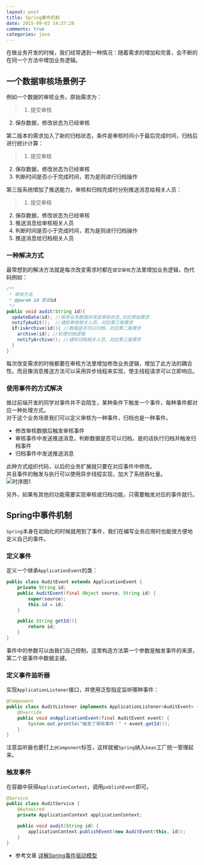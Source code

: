 ```yaml
---
layout: post
title: Spring事件机制
date: 2015-09-03 14:37:28
comments: true
categories: java
---
```

在做业务开发的时候，我们经常遇到一种情况：随着需求的增加和完善，会不断的在同一个方法中增加业务逻辑。  
## 一个数据审核场景例子
例如一个数据的审核业务，原始需求为：  
>1. 提交审核
2. 保存数据，修改状态为已经审核  

第二版本的需求加入了新的归档状态，条件是审核时间小于最后完成时间，归档后进行统计计算：
>1. 提交审核
2. 保存数据，修改状态为已经审核  
3. 判断时间是否小于完成时间，若为是则进行归档操作

第三版系统增加了推送能力，审核和归档完成时分别推送消息给相关人员：
>1. 提交审核
2. 保存数据，修改状态为已经审核
3. 推送消息给审核相关人员
4. 判断时间是否小于完成时间，若为是则进行归档操作
5. 推送消息给归档相关人员
<!-- more -->

### 一种解决方式
最常想到的解决方法就是每次改变需求时都在`提交审核`方法里增加业务逻辑，伪代码例如：
```java
/**
 * 审核方法
 * @param id 数据id
 */
public void audit(String id){
  updateData(id); //保存业务数据并改变审核状态,对应原始需求
  notifyAudit();  //通知审核相关人员，对应第三版需求
  if(isArchive(id)){ //数据是否可以归档，对应第二版需求
    archive(id); //处理归档逻辑
    notifyArchive(); //通知归档相关人员，对应第三版需求
  }
}
```
每次改变需求的时候都要在审核方法里增加修改业务逻辑，增加了此方法的耦合性。而且像消息推送方法可以采用异步线程来实现，使主线程请求可以立即响应。

### 使用事件的方式解决
做过前端开发的同学对事件并不会陌生，某种条件下触发一个事件，每种事件都对应一种处理方式。  
对于这个业务场景我们可以定义审核为一种事件，归档也是一种事件。  
* 修改审核数据后触发审核事件
* 审核事件中发送推送消息，判断数据是否可以归档，是的话执行归档并触发归档事件
* 归档事件中发送推送消息

此种方式组织代码，以后的业务扩展就只要在对应事件中修改。  
并且事件的触发与执行可以使用异步线程实现，加大了系统吞吐量。  
![时序图1](/image/spring-event1.png)

另外，如果有其他的功能需要实现审核或归档功能，只需要触发对应的事件就行。

## Spring中事件机制
`Spring`本身在初始化的时候就用到了事件，我们在编写业务应用时也能很方便地定义自己的事件。  
### 定义事件
定义一个继承`ApplicationEvent`的类：  
```java
public class AuditEvent extends ApplicationEvent {  
    private String id;
    public AuditEvent(final Object source, String id) {  
        super(source);  
        this.id = id;
    }

    public String getId(){
        return id;
    }
}
```
事件中的参数可以由我们自己控制，这里构造方法第一个参数是触发事件的来源，第二个是事件中数据主键。

### 定义事件监听器
实现`ApplicationListener`接口，并使用泛型指定监听哪种事件：
```java
@Component  
public class AuditListener implements ApplicationListener<AuditEvent> {  
    @Override  
    public void onApplicationEvent(final AuditEvent event) {  
        System.out.println("触发了审核事件：" + event.getId());  
    }  
}  
```
注意监听器也要打上`@Component`标签，这样就被`Spring`纳入`bean`工厂统一管理起来。

### 触发事件
在容器中获得`ApplicationContext`，调用`publishEvent`即可。
```java
@Service
public class AuditService {  
    @Autowired  
    private ApplicationContext applicationContext;  

    public void audit(String id) {  
        applicationContext.publishEvent(new AuditEvent(this, id));  
    }  
}  
```

* 参考文章
[详解Spring事件驱动模型](http://jinnianshilongnian.iteye.com/blog/1902886)

